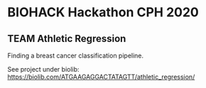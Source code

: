 # BIOHACK Hackathon CPH 2020
## TEAM Athletic Regression

Finding a breast cancer classification pipeline.

See project under biolib: https://biolib.com/ATGAAGAGGACTATAGTT/athletic_regression/
